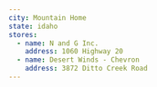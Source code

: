 ```yaml
---
city: Mountain Home
state: idaho
stores:
  - name: N and G Inc.
    address: 1060 Highway 20
  - name: Desert Winds - Chevron
    address: 3872 Ditto Creek Road
---
```

